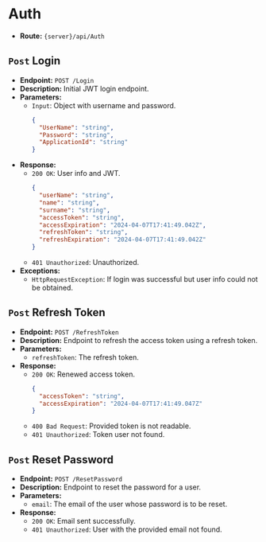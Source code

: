 # Auth

- **Route:** `{server}/api/Auth`

## `Post` Login

- **Endpoint:** `POST /Login`
- **Description:** Initial JWT login endpoint.
- **Parameters:**
  - `Input`: Object with username and password.
    ```json
    {
      "UserName": "string",
      "Password": "string",
      "ApplicationId": "string"
    }
    ```
- **Response:**
  - `200 OK`: User info and JWT.
    ```json
    {
      "userName": "string",
      "name": "string",
      "surname": "string",
      "accessToken": "string",
      "accessExpiration": "2024-04-07T17:41:49.042Z",
      "refreshToken": "string",
      "refreshExpiration": "2024-04-07T17:41:49.042Z"
    }
    ```
  - `401 Unauthorized`: Unauthorized.
- **Exceptions:**
  - `HttpRequestException`: If login was successful but user info could not be obtained.

## `Post` Refresh Token

- **Endpoint:** `POST /RefreshToken`
- **Description:** Endpoint to refresh the access token using a refresh token.
- **Parameters:**
  - `refreshToken`: The refresh token.
- **Response:**
  - `200 OK`: Renewed access token.
    ```json
    {
      "accessToken": "string",
      "accessExpiration": "2024-04-07T17:41:49.047Z"
    }
    ```
  - `400 Bad Request`: Provided token is not readable.
  - `401 Unauthorized`: Token user not found.

## `Post` Reset Password

- **Endpoint:** `POST /ResetPassword`
- **Description:** Endpoint to reset the password for a user.
- **Parameters:**
  - `email`: The email of the user whose password is to be reset.
- **Response:**
  - `200 OK`: Email sent successfully.
  - `401 Unauthorized`: User with the provided email not found.
